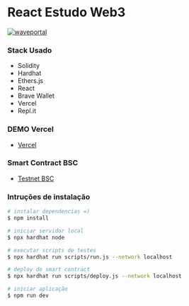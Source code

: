 # React Estudo Web3

[![waveportal](https://iili.io/HCvmpJj.png)](https://iili.io/HCvmpJj.png)


### Stack Usado
- Solidity
- Hardhat
- Ethers.js
- React
- Brave Wallet
- Vercel
- Repl.it

### DEMO Vercel 
- [Vercel](https://react-estudo-web3.vercel.app/)

### Smart Contract BSC
- [Testnet BSC](https://testnet.bscscan.com/address/0x040576E4be8E0387a9e8ABF716F83d8c64ACb9c1)


### Intruções de instalação

``` bash
# instalar dependencias =)
$ npm install

# iniciar servidor local
$ npx hardhat node

# executar scripts de testes
$ npx hardhat run scripts/run.js --network localhost

# deploy do smart contract
$ npx hardhat run scripts/deploy.js --network localhost

# iniciar aplicação
$ npm run dev
```